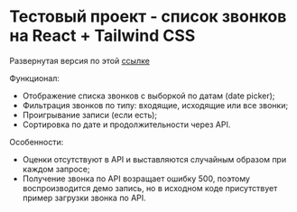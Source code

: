 # Тестовый проект - список звонков на React + Tailwind CSS

Развернутая версия по этой [ссылке](https://react-test-call-list.vercel.app)

Функционал:
- Отображение списка звонков с выборкой по датам (date picker);
- Фильтрация звонков по типу: входящие, исходящие или все звонки;
- Проигрывание записи (если есть);
- Сортировка по дате и продолжительности через API.

Особенности:
- Оценки отсутствуют в API и выставляются случайным образом при каждом запросе;
- Получение звонка по API возращает ошибку 500, поэтому воспроизводится демо запись, но в исходном коде присутствует пример загрузки звонка по API.

